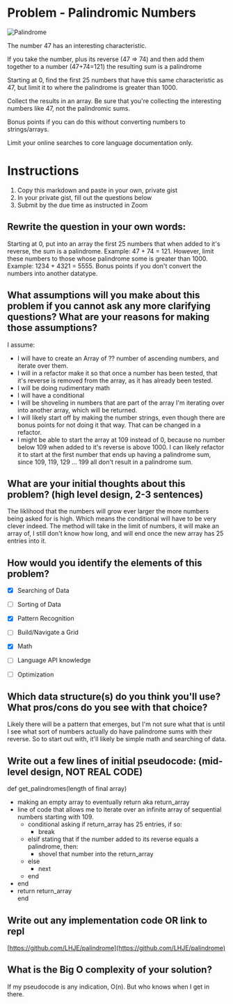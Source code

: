 # Problem - Palindromic Numbers
![Palindrome](https://media.giphy.com/media/xT5LMYqyIPJtjnjiHm/giphy.gif)

The number 47 has an interesting characteristic.

If you take the number, plus its reverse (47 => 74) and then add them together to a number (47+74=121) the resulting sum is a palindrome

Starting at 0, find the first 25 numbers that have this same characteristic as 47, but limit it to where the palindrome is greater than 1000.

Collect the results in an array. Be sure that you're collecting the interesting numbers like 47, not the palindromic sums.

Bonus points if you can do this without converting numbers to strings/arrays.

Limit your online searches to core language documentation only.

# Instructions

1. Copy this markdown and paste in your own, private gist
2. In your private gist, fill out the questions below
4. Submit by the due time as instructed in Zoom


## Rewrite the question in your own words:

Starting at 0, put into an array the first 25 numbers that when added to it's reverse, the sum is a palindrome.  Example: 47 + 74 = 121.  However, limit these numbers to those whose palindrome some is greater than 1000.  Example: 1234 + 4321 = 5555.  Bonus points if you don't convert the numbers into another datatype.


## What assumptions will you make about this problem if you cannot ask any more clarifying questions? What are your reasons for making those assumptions?

I assume:
- I will have to create an Array of ?? number of ascending numbers, and iterate over them.
- I will in a refactor make it so that once a number has been tested, that it's reverse is removed from the array, as it has already been tested.
- I will be doing rudimentary math
- I will have a conditional
- I will be shoveling in numbers that are part of the array I'm iterating over into another array, which will be returned.
- I will likely start off by making the number strings, even though there are bonus points for not doing it that way.  That can be changed in a refactor.
- I might be able to start the array at 109 instead of 0, because no number below 109 when added to it's reverse is above 1000.  I can likely refactor it to start at the first number that ends up having a palindrome sum, since 109, 119, 129 ... 199 all don't result in a palindrome sum.


## What are your initial thoughts about this problem? (high level design, 2-3 sentences)
The liklihood that the numbers will grow ever larger the more numbers being asked for is high.  Which means the conditional will have to be very clever indeed.  The method will take in the limit of numbers, it will make an array of, I still don't know how long, and will end once the new array has 25 entries into it.

## How would you identify the elements of this problem?

- [x] Searching of Data
- [ ] Sorting of Data
- [x] Pattern Recognition
- [ ] Build/Navigate a Grid
- [x] Math
- [ ] Language API knowledge
- [ ] Optimization


## Which data structure(s) do you think you'll use? What pros/cons do you see with that choice?
Likely there will be a pattern that emerges, but I'm not sure what that is until I see what sort of numbers actually do have palindrome sums with their reverse.  So to start out with, it'll likely be simple math and searching of data.

## Write out a few lines of initial pseudocode: (mid-level design, NOT REAL CODE)

def get_palindromes(length of final array)  
  - making an empty array to eventually return aka return_array  
  - line of code that allows me to iterate over an infinite array of sequential numbers starting with 109.  
    - conditional asking if return_array has 25 entries, if so:  
      - break  
    - elsif stating that if the number added to its reverse equals a palindrome, then:  
      - shovel that number into the return_array  
    - else  
      - next  
    - end  
  - end  
  - return return_array  
end  

## Write out any implementation code OR link to repl

[https://github.com/LHJE/palindrome](https://github.com/LHJE/palindrome)

## What is the Big O complexity of your solution?
If my pseudocode is any indication, O(n).  But who knows when I get in there.
